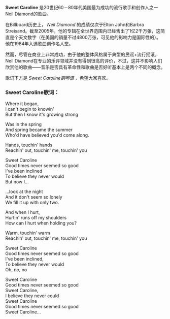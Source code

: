 

**Sweet Caroline** 是20世纪60－80年代美国最为成功的流行歌手和创作人之一Neil Diamond的歌曲。

  
在Billboard历史上， _Neil Diamond_ 的成绩仅次于Elton John和Barbra
Streisand。截至2005年，他的专辑在全世界范围内已经售出了1亿2千万张，这简直是个天文数字（在美国的销量不过4800万张，可见他的影响力是国际性的）。他在1984年入选歌曲创作名人堂。

  
然而，尽管在商业上非常成功，由于他的整体风格属于典型的民谣+流行摇滚，Neil
Diamond在专业的乐评领域并没有得到很高的评价，不过，这并不影响人们欣赏他的歌曲——音乐是否具有革命性和歌曲是否好听基本上是两个不同的概念。

  
歌词下方是 _Sweet Caroline钢琴谱_ ，希望大家喜欢。

### Sweet Caroline歌词：

Where it began,  
I can't begin to knowin'  
But then I know it's growing strong

Was in the spring  
And spring became the summer  
Who'd have believed you'd come along.

Hands, touchin' hands  
Reachin' out, touchin' me, touchin' you

Sweet Caroline  
Good times never seemed so good  
I've been inclined  
To believe they never would  
But now I...

...look at the night  
And it don't seem so lonely  
We fill it up with only two.

And when I hurt,  
Hurtin' runs off my shoulders  
How can I hurt when holding you?

Warm, touchin' warm  
Reachin' out, touchin' me, touchin' you

Sweet Caroline  
Good times never seemed so good  
I've been inclined,  
To believe they never would  
Oh, no, no

Sweet Caroline  
Good times never seemed so good  
Sweet Caroline,  
I believe they never could  
Sweet Caroline  
Good times never seemed so good  
Sweet Caroline...

